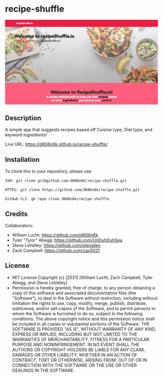# recipe-shuffle
![recipeShuffle.io screenshot](assets/images/screenshot.png)

## Description
A simple app that suggests recipes based off Cuisine type, Diet type, and keyword ingredients!

Live URL: https://d606n6k.github.io/recipe-shuffle/

## Installation
To clone this to your repository, please use 
```
SSH: git clone git@github.com:d606n6k/recipe-shuffle.git
```
```
HTTPS: git clone https://github.com/d606n6k/recipe-shuffle.git
```
```
GitHub CLI: gh repo clone d606n6k/recipe-shuffle
```

## Credits
Collaborators:
- William Lucht: https://github.com/d606n6k
- Tyler "Tylor" Abegg: https://github.com/UnDuhDuhSea 
- Steve LeValley: https://github.com/sjlevalley
- Zack Campbell: https://github.com/zax5021 


## License
- MIT License Copyright (c) [2021] [William Lucht, Zach Campbell, Tyler Abegg, and Steve LeValley]
- Permission is hereby granted, free of charge, to any person obtaining a copy of this software and associated documentation files (the "Software"), to deal in the Software without restriction, including without limitation the rights to use, copy, modify, merge, publish, distribute, sublicense, and/or sell copies of the Software, and to permit persons to whom the Software is furnished to do so, subject to the following conditions: The above copyright notice and this permission notice shall be included in all copies or substantial portions of the Software. THE SOFTWARE IS PROVIDED "AS IS", WITHOUT WARRANTY OF ANY KIND, EXPRESS OR IMPLIED, INCLUDING BUT NOT LIMITED TO THE WARRANTIES OF MERCHANTABILITY, FITNESS FOR A PARTICULAR PURPOSE AND NONINFRINGEMENT. IN NO EVENT SHALL THE AUTHORS OR COPYRIGHT HOLDERS BE LIABLE FOR ANY CLAIM, DAMAGES OR OTHER LIABILITY, WHETHER IN AN ACTION OF CONTRACT, TORT OR OTHERWISE, ARISING FROM, OUT OF OR IN CONNECTION WITH THE SOFTWARE OR THE USE OR OTHER DEALINGS IN THE SOFTWARE.
